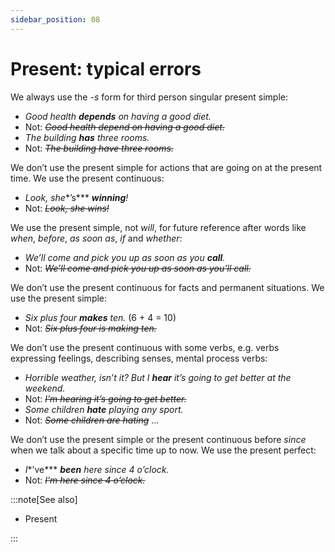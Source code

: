 ```yaml
---
sidebar_position: 08
---
```


# Present: typical errors

We always use the *\-s* form for third person singular present simple:

- *Good health **depends** on having a good diet.*
- Not: *~~Good health depend on having a good diet.~~*
- *The building **has** three rooms.*
- Not: *~~The building have three rooms.~~*

We don’t use the present simple for actions that are going on at the present time. We use the present continuous:

- *Look, she**’s*** ***winning**!*
- Not: *~~Look, she wins!~~*

We use the present simple, not *will*, for future reference after words like *when*, *before*, *as soon as*, *if* and *whether*:

- *We’ll come and pick you up as soon as you **call**.*
- Not: *~~We’ll come and pick you up as soon as you’ll call.~~*

We don’t use the present continuous for facts and permanent situations. We use the present simple:

- *Six plus four **makes** ten.* (6 + 4 = 10)
- Not: *~~Six plus four is making ten.~~*

We don’t use the present continuous with some verbs, e.g. verbs expressing feelings, describing senses, mental process verbs:

- *Horrible weather, isn’t it? But I **hear** it’s going to get better at the weekend.*
- Not: *~~I’m hearing it’s going to get better.~~*
- *Some children **hate** playing any sport.*
- Not: *~~Some children are hating~~* …

We don’t use the present simple or the present continuous before *since* when we talk about a specific time up to now. We use the present perfect:

- *I**’ve*** ***been** here since 4 o’clock.*
- Not: *~~I’m here since 4 o’clock.~~*

:::note[See also]

- Present

:::
